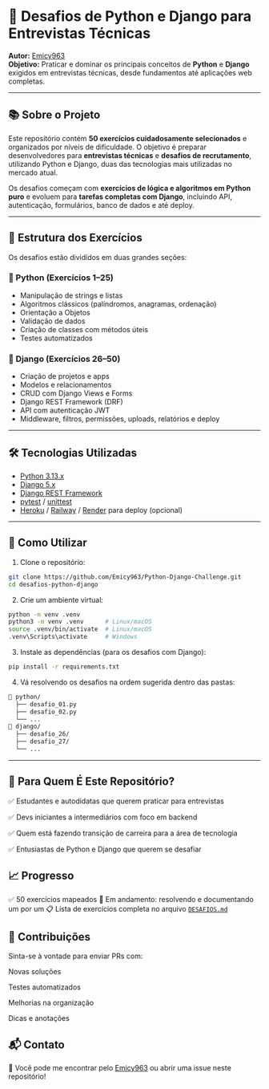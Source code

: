 # 🐍 Desafios de Python e Django para Entrevistas Técnicas

**Autor:** [Emicy963](https://github.com/Emicy963)  
**Objetivo:** Praticar e dominar os principais conceitos de **Python** e **Django** exigidos em entrevistas técnicas, desde fundamentos até aplicações web completas.

---

## 📚 Sobre o Projeto

Este repositório contém **50 exercícios cuidadosamente selecionados** e organizados por níveis de dificuldade. O objetivo é preparar desenvolvedores para **entrevistas técnicas** e **desafios de recrutamento**, utilizando Python e Django, duas das tecnologias mais utilizadas no mercado atual.

Os desafios começam com **exercícios de lógica e algoritmos em Python puro** e evoluem para **tarefas completas com Django**, incluindo API, autenticação, formulários, banco de dados e até deploy.

---

## 🧩 Estrutura dos Exercícios

Os desafios estão divididos em duas grandes seções:

### 🔹 Python (Exercícios 1–25)

- Manipulação de strings e listas
- Algoritmos clássicos (palíndromos, anagramas, ordenação)
- Orientação a Objetos
- Validação de dados
- Criação de classes com métodos úteis
- Testes automatizados

### 🔹 Django (Exercícios 26–50)

- Criação de projetos e apps
- Modelos e relacionamentos
- CRUD com Django Views e Forms
- Django REST Framework (DRF)
- API com autenticação JWT
- Middleware, filtros, permissões, uploads, relatórios e deploy

---

## 🛠 Tecnologias Utilizadas

- [Python 3.13.x](https://www.python.org/)
- [Django 5.x](https://www.djangoproject.com/)
- [Django REST Framework](https://www.django-rest-framework.org/)
- [pytest](https://docs.pytest.org/) / [unittest](https://docs.python.org/3/library/unittest.html)
- [Heroku](https://www.heroku.com/) / [Railway](https://railway.app/) / [Render](https://render.com/) para deploy (opcional)

---

## 🚀 Como Utilizar

1. Clone o repositório:

```bash
git clone https://github.com/Emicy963/Python-Django-Challenge.git
cd desafios-python-django
```

2. Crie um ambiente virtual:

```bash
python -m venv .venv
python3 -m venv .venv      # Linux/macOS
source .venv/bin/activate  # Linux/macOS
.venv\Scripts\activate     # Windows
```

3. Instale as dependências (para os desafios com Django):

```bash
pip install -r requirements.txt
```

4. Vá resolvendo os desafios na ordem sugerida dentro das pastas:

```bash
📁 python/
  ├── desafio_01.py
  ├── desafio_02.py
  └── ...
📁 django/
  ├── desafio_26/
  ├── desafio_27/
  └── ...
```

---
## 🧠 Para Quem É Este Repositório?

✅ Estudantes e autodidatas que querem praticar para entrevistas

✅ Devs iniciantes a intermediários com foco em backend

✅ Quem está fazendo transição de carreira para a área de tecnologia

✅ Entusiastas de Python e Django que querem se desafiar

## 📈 Progresso

✅ 50 exercícios mapeados
📌 Em andamento: resolvendo e documentando um por um
📋 Lista de exercícios completa no arquivo [`DESAFIOS.md`](docs/DESAFIOS.md)

## 🤝 Contribuições

Sinta-se à vontade para enviar PRs com:

Novas soluções

Testes automatizados

Melhorias na organização

Dicas e anotações

## 📬 Contato

📧 Você pode me encontrar pelo [Emicy963](https://www.github.com/Emicy963) ou abrir uma issue neste repositório!
